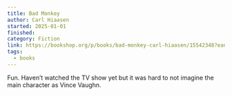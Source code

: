 ```yaml
---
title: Bad Monkey
author: Carl Hiaasen
started: 2025-01-01
finished: 
category: Fiction
link: https://bookshop.org/p/books/bad-monkey-carl-hiaasen/15542348?ean=9780446556149&next=t&next=t
tags:
  - books
---
```

Fun. Haven’t watched the TV show yet but it was hard to not imagine the main character as Vince Vaughn.